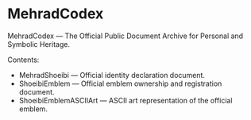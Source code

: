 # MehradCodex
MehradCodex — The Official Public Document Archive for Personal and Symbolic Heritage.

Contents:
- MehradShoeibi — Official identity declaration document.
- ShoeibiEmblem — Official emblem ownership and registration document.
- ShoeibiEmblemASCIIArt — ASCII art representation of the official emblem.
